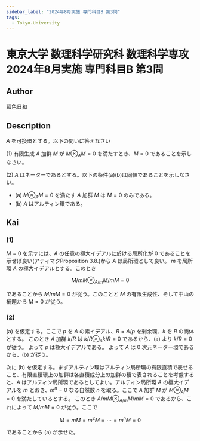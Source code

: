 ```yaml
---
sidebar_label: "2024年8月実施 専門科目B 第3問"
tags:
  - Tokyo-University
---
```

# 東京大学 数理科学研究科 数理科学専攻 2024年8月実施 専門科目B 第3問

## **Author**
[藍色日和](https://mathlog.info/articles/kKRUaVuUVAxJ7KmqPjLn)

## **Description**
$A$ を可換環とする。以下の問いに答えなさい

(1) 有限生成 $A$ 加群 $M$ が $M\otimes_AM=0$ を満たすとき、$M=0$ であることを示しなさい。

(2) $A$ はネーターであるとする。以下の条件(a)(b)は同値であることを示しなさい。

- (a) $M\otimes_AM=0$ を満たす $A$ 加群 $M$ は $M=0$ のみである。
- (b) $A$ はアルティン環である。

## **Kai**
### (1)
$M=0$ を示すには、$A$ の任意の極大イデアルに於ける局所化が $0$ であることを示せば良い(アティマクProposition 3.8.)から $A$ は局所環として良い。
$m$ を局所環 $A$ の極大イデアルとする。このとき

$$
M/mM\otimes_{A/m}M/mM=0
$$

であることから $M/mM=0$ が従う。このことと $M$ の有限生成性、そして中山の補題から $M=0$ が従う。

### (2)
(a) を仮定する。ここで ${p}$ を $A$ の素イデアル、$R=A/p$ を剰余環、$k$ を $R$ の商体とする。
このとき $A$ 加群 $k/R$ は $k/R\otimes_Ak/R=0$ であるから、(a) より $k/R=0$ が従う。
よって $p$ は極大イデアルである。
よって $A$ は $0$ 次元ネーター環であるから、(b) が従う。

次に (b) を仮定する。まずアルティン環はアルティン局所環の有限直積で表せること、有限直積環上の加群は各直積成分上の加群の積で表されることを考慮すると、$A$ はアルティン局所環であるとしてよい。アルティン局所環 $A$ の極大イデアルを $m$ とおき、$m^n=0$ なる自然数 $n$ を取る。ここで $A$ 加群 $M$ が $M\otimes_{A}M=0$ を満たしているとする。
このとき $A/mM\otimes_{A/m}M/mM=0$ であるから、これによって $M/mM=0$ が従う。ここで

$$
M=mM=m^2M=\cdots=m^nM=0
$$

であることから (a) が示せた。
